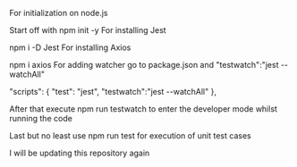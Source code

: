 For initialization on node.js

Start off with npm init -y
For installing Jest

npm i -D Jest
For installing Axios

npm i axios
For adding watcher go to package.json and "testwatch":"jest --watchAll"

"scripts": { "test": "jest", "testwatch":"jest --watchAll" },

After that execute npm run testwatch to enter the developer mode whilst running the code

Last but no least use npm run test for execution of unit test cases

I will be updating this repository again